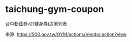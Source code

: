 # taichung-gym-coupon
台中動茲券v2(健身券)店家列表

來源: <a target="_blank" href="https://500.gov.tw/GYM/actions/Vendor.action?view">https://500.gov.tw/GYM/actions/Vendor.action?view</a>